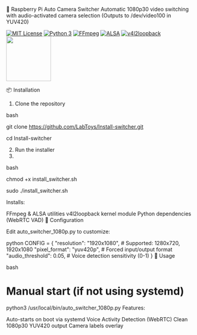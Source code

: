 🎥 Raspberry Pi Auto Camera Switcher
Automatic 1080p30 video switching with audio-activated camera selection
(Outputs to /dev/video100 in YUV420)

[![MIT License](https://img.shields.io/badge/license-MIT-yellow.svg)](LICENSE)
[![Python 3](https://img.shields.io/badge/python-3.7+-blue.svg)](https://www.python.org/downloads/)
[![FFmpeg](https://img.shields.io/badge/FFmpeg-5.1+-green.svg?logo=ffmpeg)](https://ffmpeg.org/)
[![ALSA](https://img.shields.io/badge/ALSA-1.2-red.svg?logo=alsa)](https://alsa-project.org/)
[![v4l2loopback](https://img.shields.io/badge/v4l2loopback-0.12-blue.svg)](https://github.com/umlaeute/v4l2loopback)
<img src="https://www.raspberrypi.com/app/uploads/2022/02/COLOUR-Raspberry-Pi-Symbol-Registered.png" width="120">
  
📦 Installation

1. Clone the repository

bash

git clone https://github.com/LabToys/Install-switcher.git

cd Install-switcher

2. Run the installer
3. 

bash

chmod +x install_switcher.sh

sudo ./install_switcher.sh

Installs:

FFmpeg & ALSA utilities
v4l2loopback kernel module
Python dependencies (WebRTC VAD)
🔧 Configuration

Edit auto_switcher_1080p.py to customize:

python
CONFIG = {
    "resolution": "1920x1080",
    # Supported: 1280x720, 1920x1080
    "pixel_format": "yuv420p",
    # Forced input/output format
    "audio_threshold": 0.05,
    # Voice detection sensitivity (0-1)
}
🚀 Usage

bash
# Manual start (if not using systemd)
python3 /usr/local/bin/auto_switcher_1080p.py
Features:

Auto-starts on boot via systemd
Voice Activity Detection (WebRTC)
Clean 1080p30 YUV420 output
Camera labels overlay
